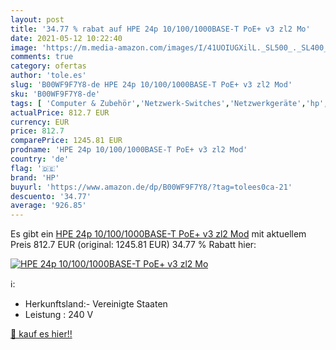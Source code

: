```yaml
---
layout: post
title: '34.77 % rabat auf HPE 24p 10/100/1000BASE-T PoE+ v3 zl2 Mo'
date: 2021-05-12 10:22:40
image: 'https://m.media-amazon.com/images/I/41UOIUGXilL._SL500_._SL400_.jpg'
comments: true
category: ofertas
author: 'tole.es'
slug: 'B00WF9F7Y8-de HPE 24p 10/100/1000BASE-T PoE+ v3 zl2 Mod'
sku: 'B00WF9F7Y8-de'
tags: [ 'Computer & Zubehör','Netzwerk-Switches','Netzwerkgeräte','hp', ]
actualPrice: 812.7 EUR
currency: EUR
price: 812.7
comparePrice: 1245.81 EUR
prodname: 'HPE 24p 10/100/1000BASE-T PoE+ v3 zl2 Mod'
country: 'de'
flag: '🇩🇪'
brand: 'HP'
buyurl: 'https://www.amazon.de/dp/B00WF9F7Y8/?tag=tolees0ca-21'
descuento: '34.77'
average: '926.85'
---
```


Es gibt ein [HPE 24p 10/100/1000BASE-T PoE+ v3 zl2 Mod](https://www.amazon.de/dp/B00WF9F7Y8/?tag=tolees0ca-21) mit aktuellem Preis 812.7 EUR (original: 1245.81 EUR) 34.77 % Rabatt hier:

[![HPE 24p 10/100/1000BASE-T PoE+ v3 zl2 Mo](https://m.media-amazon.com/images/I/41UOIUGXilL._SL500_._SL400_.jpg)](https://www.amazon.de/dp/B00WF9F7Y8/?tag=tolees0ca-21)

ℹ️:

- Herkunftsland:- Vereinigte Staaten
- Leistung : 240 V

[🛒 kauf es hier!!](https://www.amazon.de/dp/B00WF9F7Y8/?tag=tolees0ca-21)
